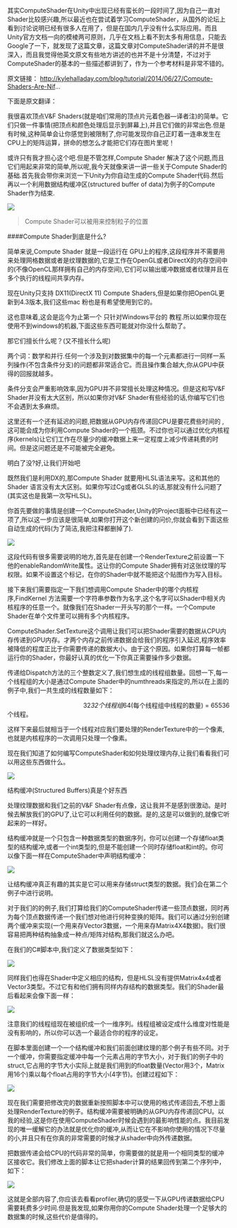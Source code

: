 其实ComputeShader在Unity中出现已经有蛮长的一段时间了,因为自己一直对Shader比较感兴趣,所以最近也在尝试着学习ComputeShader，从国外的论坛上看到讨论说明已经有很多人在用了，但是在国内几乎没有什么实际应用。而且Unity官方文档一向的模棱两可原则，几乎在文档上看不到太多有用信息，只能去Google了一下，就发现了这篇文章，这篇文章对ComputeShader讲的并不是很深入，而且我觉得他英文原文有些地方讲述的也并不是十分清楚，不过对于ComputeShader的基本的一些描述都讲到了，作为一个参考材料是非常不错的。

原文链接： http://kylehalladay.com/blog/tutorial/2014/06/27/Compute-Shaders-Are-Nif...

下面是原文翻译：

我很喜欢顶点V&F Shaders(就是咱们常用的顶点片元着色器—译者注)的简单。它们只做一件事情(把顶点和颜色处理后显示到屏幕上),并且它们做的非常出色.但是有时候,这种简单会让你感觉到被限制了,你可能发现你自己正盯着一连串发生在CPU上的矩阵运算，拼命的想怎么才能把它们存在图片里呢！

或许只有我才担心这个吧.但是不管怎样,Compute Shader 解决了这个问题,而且它们用起来非常的简单,所以呢,我今天就像来讲一讲一些关于Compute Shader的基础.首先我会带你来浏览一下Unity为你自动生成的Compute Shader代码.然后再以一个利用数据结构缓冲区(structured buffer of data)为例子的Compute Shader作为结束.

![](/assets/5214-10967-15.png)
>Compute Shader可以被用来控制粒子的位置
	
####Compute Shader到底是什么?

简单来说,Compute Shader 就是一段运行在 GPU上的程序,这段程序并不需要用来处理网格数据或者是纹理数据的,它是工作在OpenGL或者DirectX的内存空间中的(不像OpenCL那样拥有自己的内存空间),它们可以输出缓冲数据或者纹理并且在多个执行的线程间共享内存。

现在Unity只支持 DX11(DirectX 11) Compute Shaders,但是如果你把OpenGL更新到4.3版本,我们这些mac 粉也是有希望使用到它的。

这也意味着,这会是迄今为止第一个 只针对Windows平台的 教程.所以如果你现在使用不到windows的机器,下面这些东西可能就对你没什么帮助了。

那它们擅长什么呢？(又不擅长什么呢)

两个词：数学和并行.任何一个涉及到对数据集中的每一个元素都进行一同样一系列操作(不包含条件分支)的问题都非常适合它。而且操作集合越大,你从GPU中获得的回报就越多。

条件分支会严重影响效率,因为GPU并不非常擅长处理这种情况。但是这和写V&F Shader并没有太大区别，所以如果你对V&F Shader有些经验的话,你编写它们也不会遇到太多麻烦。

这里还有一个还有延迟的问题,把数据从GPU内存传递回CPU是要花费些时间的 ,这可能会成为你利用Compute Shader的一个瓶颈。不过你也可以通过优化内核程序(kernels)让它们工作在尽量少的缓冲数据上来一定程度上减少传递耗费的时间。但是这问题还是不可能被完全避免。

明白了没?好,让我们开始吧

既然我们是利用DX的,那Compute Shader 就要用HLSL语法来写。这和其他的Shader 语言没有太大区别。如果你写过Cg或者GLSL的话,那就没有什么问题了(其实这也是我第一次写HLSL)。

你首先要做的事情是创建一个ComputeShader,Unity的Project面板中已经有这一项了,所以这一步应该是很简单,如果你打开这个新创建的问价,你就会看到下面这些自动生成的代码(为了简洁,我把注释都删掉了).	

![](/assets/5214-10972-20.png)


这段代码有很多需要说明的地方,首先是在创建一个RenderTexture之前设置一下他的enableRandomWrite属性。这让你的Compute Shader拥有对这张纹理的写权限。如果不设置这个标记，在你的Shader中就不能把这个贴图作为写入目标。

接下来我们需要指定一下我们想调用Compute Shader中的哪个内核程序,FindKernel 方法需要一个字符串参数作为名字,这个名字可以Shader中相关内核程序的任意一个。就像我们在Shader一开头写的那个一样。一个Compute Shader在单个文件里可以拥有多个内核程序。

ComputeShader.SetTexture这个调用让我们可以把Shader需要的数据从CPU内存传递到GPU内存。才两个内存之前传递数据会给我们的程序引入延迟,程序效率被降低的程度正比于你需要传递的数据大小。由于这个原因。如果你打算每一帧都运行你的Shader，你最好认真的优化一下你真正需要操作多少数据。

传递给Dispatch方法的三个整数定义了,我们想生成的线程组数量。回想一下,每一个线程组的大小是通过Compute Shader中的numthreads来指定的,所以在上面的例子中,我们一共生成的线程数量如下：

　　　　　　　　　　　　 32*32个线程组*64(每个线程组中线程的数量) = 65536个线程。

这样下来最后就相当于一个线程对应我们要处理的RenderTexture中的一个像素,也就是内核程序的一次调用只处理一个像素。

现在我们知道了如何编写ComputeShader和如何处理纹理内存,让我们看看我们可以用这些东西做什么。


![](/assets/5214-10973-21.jpg)

结构缓冲(Structured Buffers)真是个好东西

处理纹理数据和我们之前的V&F Shader有点像，这让我并不是感到很激动。是时候去解放我们的GPU了,让它可以利用任何的数据。是的,这是可以做到的,就像它听起来的一样好。

结构缓冲就是一个只包含一种数据类型的数据序列，你可以创建一个存储float类型的结构缓冲,或者一个int类型的,但是不能创建一个同时存储float和int的。你可以像下面一样在ComputeShader中声明结构缓冲：

![](/assets/5214-10974-22.png)

让结构缓冲真正有趣的其实是它可以用来存储struct类型的数据。我们会在第二个例子中进行说明。

对于我们的的例子,我们打算给我们的ComputeShader传递一些顶点数据，同时再为每个顶点数据传递一个我们想对他进行何种变换的矩阵。我们可以通过分别创建两个缓冲来实现(一个用来存Vector3数据，一个用来存Matrix4X4数据)。我们很容易把两种结构抽象成一种点/矩阵对结构,那我们就这么办吧。

在我们的C#脚本中,我们定义了数据类型如下：

![](/assets/5214-10975-23.png)

同样我们也得在Shader中定义相应的结构，但是HLSL没有提供Matrix4x4或者Vector3类型。不过它有和他们拥有同样内存结构的数据类型。我们的Shader最后看起来会像下面一样：

![](/assets/5214-10976-24.png)

注意我们的线程组现在被组织成一个一维序列。线程组被设定成什么维度对性能是没有影响的，所以你可以选一个最适合你的程序的设定。

在脚本里面创建一个一个结构缓冲和我们前面创建纹理的那个例子有些不同。对于一个缓冲，你需要指定缓冲中每一个元素占用的字节大小，对于我们的例子中的struct,它占用的字节大小实际上就是我们用到的float数量(Vector用3个，Matrix用16个)乘以每个float占用的字节大小(4字节)。创建过程如下：

![](/assets/5214-10977-25.png)

现在我们需要把修改完的数据重新按照脚本中可以使用的格式传递回去,不想上面处理RenderTexture的例子。结构缓冲需要被明确的从GPU内存传递回CPU。以我的经验,这是你在使用ComputeShader时候会遇到的最影响性能的点。我目前发现的唯一缓解它的办法就是优化你的缓冲,从而让它在不影响你使用的情况下尽量的小,并且只有在你真的非常需要的时候才从shader中向外传递数据。

把数据传递会给CPU的代码非常的简单，你需要做的就是用一个相同类型的缓冲区接收它。我们修改上面的脚本让它把shader计算的结果回传到第二个序列中，如下：

![](/assets/5214-10978-26.png)

这就是全部内容了,你应该去看看profiler,确切的感受一下从GPU传递数据给CPU需要耗费多少时间.但是我发现,如果你用你的Compute Shader处理一个足够大的数据集的时候,这些代价是值得的。